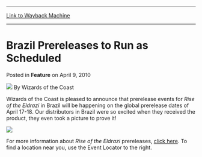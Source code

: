 
---
[Link to Wayback Machine](https://web.archive.org/web/20220516064309/https://magic.wizards.com/en/articles/archive/feature/brazil-prereleases-run-scheduled-2010-04-09)

[_metadata_:wayback_url]:- "https://magic.wizards.com/en/articles/archive/feature/brazil-prereleases-run-scheduled-2010-04-09"
[_metadata_:wayback_raw_url]:- "https://web.archive.org/web/20220516064309id_/https://magic.wizards.com/en/articles/archive/feature/brazil-prereleases-run-scheduled-2010-04-09"
[_metadata_:wayback_capture_timestamp]:- "2022-05-16 06:43:09+00:00"
[_metadata_:description]:- "Wizards of the Coast is pleased to announce that prerelease events for Rise of the Eldrazi in Brazil will be happening on the global prerelease dates of April 17-18. Our distributors in Brazil were so excited when they received the product, they even took a picture to prove it! For more information about Rise of the Eldrazi prereleases, click here. To find a location near you,"
[_metadata_:generator]:- "Drupal 7 (http://drupal.org)"
---


Brazil Prereleases to Run as Scheduled
======================================



 Posted in **Feature**
 on April 9, 2010 






![](https://media.magic.wizards.com/styles/auth_small/public/images/person/wizards_author.jpg)
By Wizards of the Coast











Wizards of the Coast is pleased to announce that prerelease events for *Rise of the Eldrazi*  in Brazil will be happening on the global prerelease dates of April 17-18. Our distributors in Brazil were so excited when they received the product, they even took a picture to prove it! 

![](https://media.magic.wizards.com/image_legacy_migration/mtg/images/daily/events/newset/roe_brazil.jpg)

For more information about *Rise of the Eldrazi*  prereleases, [click here](http://archive.wizards.com/magic/tcg/events.aspx?x=mtgcom/events/prerelease-facts). To find a location near you, use the Event Locator to the right. 







